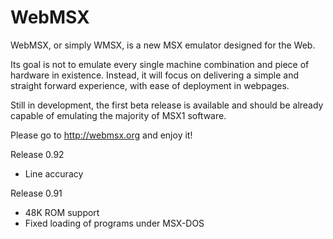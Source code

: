 # WebMSX

WebMSX, or simply WMSX, is a new MSX emulator designed for the Web.

Its goal is not to emulate every single machine combination and piece of hardware in existence. 
Instead, it will focus on delivering a simple and straight forward experience, with ease of deployment in webpages.

Still in development, the first beta release is available and should be already capable of emulating the majority of MSX1 software.

Please go to http://webmsx.org and enjoy it!

Release 0.92
- Line accuracy

Release 0.91
- 48K ROM support
- Fixed loading of programs under MSX-DOS


